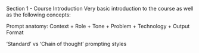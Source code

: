 Section 1 - Course Introduction Very basic introduction to the course as well as the following concepts:

Prompt anatomy: Context + Role + Tone + Problem + Technology + Output Format

‘Standard’ vs ‘Chain of thought’ prompting styles
